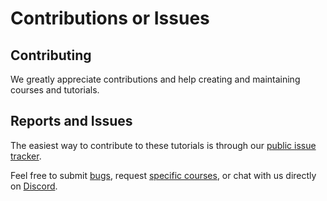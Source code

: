 # Contributions or Issues

## Contributing

We greatly appreciate contributions and help creating and maintaining courses and tutorials.

## Reports and Issues

The easiest way to contribute to these tutorials is through our [public issue tracker](https://github.com/griptape-ai/griptape-trade-school/issues). 

Feel free to submit [bugs](https://github.com/griptape-ai/griptape-trade-school/issues/new?assignees=&labels=&projects=&template=bug_report.md&title=), request [specific courses](https://github.com/griptape-ai/griptape-trade-school/issues/new?assignees=shhlife&labels=&projects=&template=course-suggestion.md&title=), or chat with us directly on [Discord](https://discord.gg/gnWRz88eym).